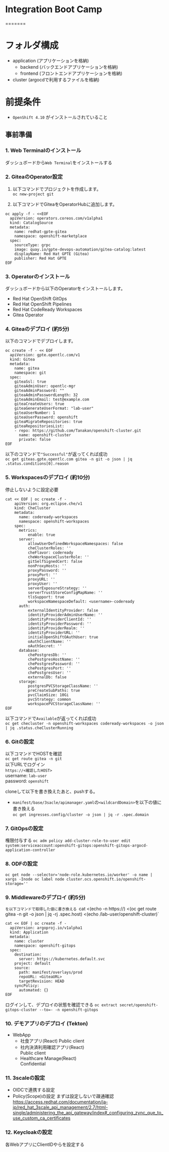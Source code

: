 
# Integration Boot Camp

=======
# フォルダ構成
- application (アプリケーションを格納)
  - backend (バックエンドアプリケーションを格納)
  - frontend (フロントエンドアプリケーションを格納)
- cluster (argocdで利用するファイルを格納)

# 前提条件
- `OpenShift 4.10` がインストールされていること  

## 事前準備

### 1. Web Terminalのインストール
ダッシュボードから`Web Terminal`をインストールする

### 2. GiteaのOperator設定
1.  以下コマンドでプロジェクトを作成します。  
`oc new-project git` 

2. 以下コマンドでGiteaをOperatorHubに追加します。  
```
oc apply -f - <<EOF
  apiVersion: operators.coreos.com/v1alpha1
  kind: CatalogSource
  metadata:
    name: redhat-gpte-gitea
    namespace: openshift-marketplace
  spec:
    sourceType: grpc
    image: quay.io/gpte-devops-automation/gitea-catalog:latest
    displayName: Red Hat GPTE (Gitea)
    publisher: Red Hat GPTE
EOF
```

### 3. Operatorのインストール
ダッシュボードから以下のOperatorをインストールします。 
- Red Hat OpenShift GitOps
- Red Hat OpenShift Pipelines
- Red Hat CodeReady Workspaces
- Gitea Operator

### 4. Giteaのデプロイ (約5分)
以下のコマンドでデプロイします。 
```
oc create -f - << EOF
  apiVersion: gpte.opentlc.com/v1
  kind: Gitea
  metadata:
    name: gitea
    namespace: git
  spec:
    giteaSsl: true
    giteaAdminUser: opentlc-mgr
    giteaAdminPassword: ""
    giteaAdminPasswordLength: 32
    giteaAdminEmail: test@example.com
    giteaCreateUsers: true
    giteaGenerateUserFormat: "lab-user"
    giteaUserNumber: 1
    giteaUserPassword: openshift
    giteaMigrateRepositories: true
    giteaRepositoriesList:
    - repo: https://github.com/Tanakan/openshift-cluster.git
      name: openshift-cluster
      private: false
EOF
```

以下のコマンドで`"Successful"`が返ってくれば成功  
`oc get giteas.gpte.opentlc.com gitea -n git -o json | jq .status.conditions[0].reason`

### 5. Workspacesのデプロイ (約10分)
停止しないように設定必要
```
cat << EOF | oc create -f -
    apiVersion: org.eclipse.che/v1
    kind: CheCluster
    metadata:
      name: codeready-workspaces
      namespace: openshift-workspaces
    spec:
      metrics:
          enable: true
      server:
          allowUserDefinedWorkspaceNamespaces: false
          cheClusterRoles: ''
          cheFlavor: codeready
          cheWorkspaceClusterRole: ''
          gitSelfSignedCert: false
          nonProxyHosts: ''
          proxyPassword: ''
          proxyPort: ''
          proxyURL: ''
          proxyUser: ''
          serverExposureStrategy: ''
          serverTrustStoreConfigMapName: ''
          tlsSupport: true
          workspaceNamespaceDefault: <username>-codeready
      auth:
          externalIdentityProvider: false
          identityProviderAdminUserName: ''
          identityProviderClientId: ''
          identityProviderPassword: ''
          identityProviderRealm: ''
          identityProviderURL: ''
          initialOpenShiftOAuthUser: true
          oAuthClientName: ''
          oAuthSecret: ''
      database:
          chePostgresDb: ''
          chePostgresHostName: ''
          chePostgresPassword: ''
          chePostgresPort: ''
          chePostgresUser: ''
          externalDb: false
      storage:
          postgresPVCStorageClassName: ''
          preCreateSubPaths: true
          pvcClaimSize: 10Gi
          pvcStrategy: common
          workspacePVCStorageClassName: ''
EOF
```
以下コマンドで`Available`が返ってくれば成功  
`oc get checluster -n openshift-workspaces codeready-workspaces -o json | jq .status.cheClusterRunning` 


### 6. Gitの設定
以下コマンドでHOSTを確認  
`oc get route gitea -n git`  
以下URLでログイン  
`https://<確認したHOST>`   
username: `lab-user`   
password: `openshift` 

cloneして以下を書き換えたあと、pushする。
- `manifest/base/3sacle/apimanager.yaml`の`<wildcardDomain>`を以下の値に書き換える  
  `oc get ingresses.config/cluster -o json | jq -r .spec.domain`
  

### 7. GitOpsの設定 
権限付与する
`oc adm policy add-cluster-role-to-user edit system:serviceaccount:openshift-gitops:openshift-gitops-argocd-application-controller`

### 8. ODFの設定 

`oc get node --selector='node-role.kubernetes.io/worker' -o name | xargs -Inode oc label node cluster.ocs.openshift.io/openshift-storage=''`


### 9. Middlewareのデプロイ (約5分)
<GiteaURL>`を以下コマンドで取得した値に書き換える
`cat <(echo -n https://) <(oc get route gitea -n git -o json | jq -rj .spec.host) <(echo /lab-user/openshift-cluster)`
```
cat << EOF | oc create -f -
  apiVersion: argoproj.io/v1alpha1
  kind: Application
  metadata:
    name: cluster
    namespace: openshift-gitops
  spec:
    destination:
      server: https://kubernetes.default.svc
    project: default
    source:
      path: manifest/overlays/prod
      repoURL: <GiteaURL>
      targetRevision: HEAD
    syncPolicy:
      automated: {}
EOF
```
ログインして、デプロイの状態を確認できる
`oc extract secret/openshift-gitops-cluster --to=- -n openshift-gitops`

### 10. デモアプリのデプロイ (Tekton)
- WebApp
  - 社食アプリ(React) 
      Public client
  - 社内決済利用確認アプリ(React)  
      Public client
  - Healthcare Manage(React)  
      Confidential

### 11. 3scaleの設定
- OIDCで連携する設定
- Policy(Scope)の設定
  まずは設定しないで疎通確認  
  https://access.redhat.com/documentation/ja-jp/red_hat_3scale_api_management/2.7/html-single/administering_the_api_gateway/index#_configuring_zync_que_to_use_custom_ca_certificates

### 12. Keycloakの設定
各WebアプリにClientIDやらを設定する